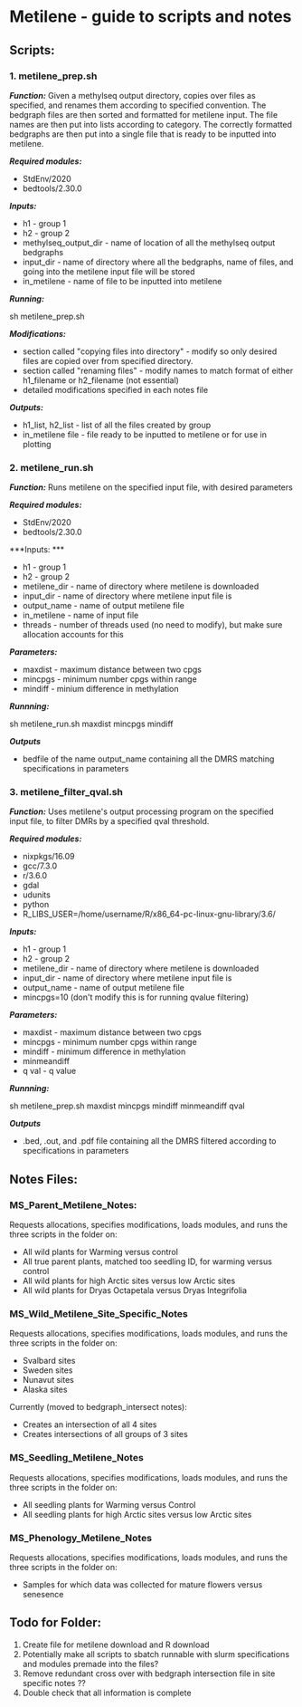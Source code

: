 # Metilene - guide to scripts and notes

## Scripts:

### 1. metilene_prep.sh
***Function:*** 
Given a methylseq output directory, copies over files as specified, and renames them according to specified convention. The bedgraph files are then sorted and formatted for metilene input. The file names are then put into lists according to category. The correctly formatted bedgraphs are then put into a single file that is ready to be inputted into metilene. 

***Required modules:***
* StdEnv/2020
* bedtools/2.30.0

***Inputs:***
* h1 - group 1
* h2 - group 2
* methylseq_output_dir - name of location of all the methylseq output bedgraphs
* input_dir - name of directory where all the bedgraphs, name of files, and going into the metilene input file will be stored
* in_metilene - name of file to be inputted into metilene

***Running:***

sh metilene_prep.sh

***Modifications:***
* section called "copying files into directory" - modify so only desired files are copied over from specified directory. 
* section called "renaming files" - modify names to match format of either h1_filename or h2_filename (not essential) 
* detailed modifications specified in each notes file

***Outputs:***
* h1_list, h2_list - list of all the files created by group
* in_metilene file - file ready to be inputted to metilene or for use in plotting

### 2. metilene_run.sh

***Function:*** 
Runs metilene on the specified input file, with desired parameters

***Required modules:***
* StdEnv/2020
* bedtools/2.30.0

***Inputs: ***
* h1 - group 1
* h2 - group 2
* metilene_dir - name of directory where metilene is downloaded
* input_dir - name of directory where metilene input file is
* output_name - name of output metilene file
* in_metilene - name of input file 
* threads - number of threads used (no need to modify), but make sure allocation accounts for this

***Parameters:***
* maxdist - maximum distance between two cpgs
* mincpgs - minimum number cpgs within range
* mindiff - minium difference in methylation 

***Runnning:***

sh metilene_run.sh maxdist mincpgs mindiff

***Outputs***
* bedfile of the name output_name containing all the DMRS matching specifications in parameters

### 3. metilene_filter_qval.sh

***Function:*** 
Uses metilene's output processing program on the specified input file, to filter DMRs by a specified qval threshold.

***Required modules:***
* nixpkgs/16.09 
* gcc/7.3.0
*  r/3.6.0
* gdal
* udunits
* python
* R_LIBS_USER=/home/username/R/x86_64-pc-linux-gnu-library/3.6/

***Inputs:***
* h1 - group 1
* h2 - group 2
* metilene_dir - name of directory where metilene is downloaded
* input_dir - name of directory where metilene input file is
* output_name - name of output metilene file
* mincpgs=10 (don't modify this is for running qvalue filtering)

***Parameters:***
* maxdist - maximum distance between two cpgs
* mincpgs - minimum number cpgs within range
* mindiff - minimum difference in methylation
* minmeandiff 
* q val - q value

***Runnning:***

sh metilene_prep.sh maxdist mincpgs mindiff minmeandiff qval

***Outputs***
* .bed, .out, and .pdf file containing all the DMRS filtered according to specifications in parameters

## Notes Files:

### MS_Parent_Metilene_Notes:
Requests allocations, specifies modifications, loads modules, and runs the three scripts in the folder on:
* All wild plants for Warming versus control
* All true parent plants, matched too seedling ID, for warming versus control
* All wild plants for high Arctic sites versus low Arctic sites
* All wild plants for Dryas Octapetala versus Dryas Integrifolia

### MS_Wild_Metilene_Site_Specific_Notes
Requests allocations, specifies modifications, loads modules, and runs the three scripts in the folder on:
* Svalbard sites
* Sweden sites
* Nunavut sites
* Alaska sites

Currently (moved to bedgraph_intersect notes):
* Creates an intersection of all 4 sites
* Creates intersections of all groups of 3 sites

### MS_Seedling_Metilene_Notes
Requests allocations, specifies modifications, loads modules, and runs the three scripts in the folder on:
* All seedling plants for Warming versus Control
* All seedling plants for high Arctic sites versus low Arctic sites

### MS_Phenology_Metilene_Notes
Requests allocations, specifies modifications, loads modules, and runs the three scripts in the folder on:
* Samples for which data was collected for mature flowers versus senesence



## Todo for Folder:
1. Create file for metilene download and R download
2. Potentially make all scripts to sbatch runnable with slurm specifications and modules premade into the files?
3. Remove redundant cross over with bedgraph intersection file in site specific notes ??
4. Double check that all information is complete